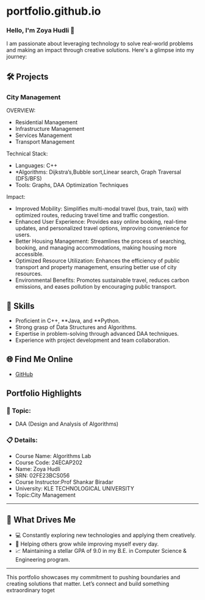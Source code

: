 # portfolio.github.io
### Hello, I'm Zoya Hudli 👋

I am passionate about leveraging technology to solve real-world problems and making an impact through creative solutions. 
Here's a glimpse into my journey:  


## 🛠 Projects

### City Management

OVERVIEW:

- Residential Management
- Infrastructure Management
- Services Management
- Transport Management

Technical Stack:

- Languages: C++ 
- *Algorithms: Dijkstra’s,Bubble sort,Linear search, Graph Traversal (DFS/BFS)
- Tools: Graphs, DAA Optimization Techniques  

Impact:

- Improved Mobility: Simplifies multi-modal travel (bus, train, taxi) with optimized routes, reducing travel time and traffic congestion.
- Enhanced User Experience: Provides easy online booking, real-time updates, and personalized travel options, improving convenience for 
  users.
- Better Housing Management: Streamlines the process of searching, booking, and managing accommodations, making housing more accessible.
- Optimized Resource Utilization: Enhances the efficiency of public transport and property management, ensuring better use of city 
  resources.
- Environmental Benefits: Promotes sustainable travel, reduces carbon emissions, and eases pollution by encouraging public transport.

## 🚀 Skills  

- Proficient in C++, **Java, and **Python.  
- Strong grasp of Data Structures and Algorithms.  
- Expertise in problem-solving through advanced DAA techniques.  
- Experience with project development and team collaboration.  


## 🌐 Find Me Online

- [GitHub](https://github.com/itzzoya/portfolio.github.io/edit/main/README.md)


## Portfolio Highlights

### 🎯 Topic: 

- DAA (Design and Analysis of Algorithms)  
  

### 📋 Details:

- Course Name: Algorithms Lab 
- Course Code: 24ECAP202  
- Name: Zoya Hudli 
- SRN: 02FE23BCS056 
- Course Instructor:Prof Shankar Biradar 
- University: KLE TECHNOLOGICAL UNIVERSITY
- Topic:City Management

---

## 🎨 What Drives Me  
- 💻 Constantly exploring new technologies and applying them creatively.  
- 🤝 Helping others grow while improving myself every day.  
- 📈 Maintaining a stellar GPA of 9.0 in my B.E. in Computer Science & Engineering program.  

---

This portfolio showcases my commitment to pushing boundaries and creating solutions that matter. Let’s connect and build something extraordinary toget
